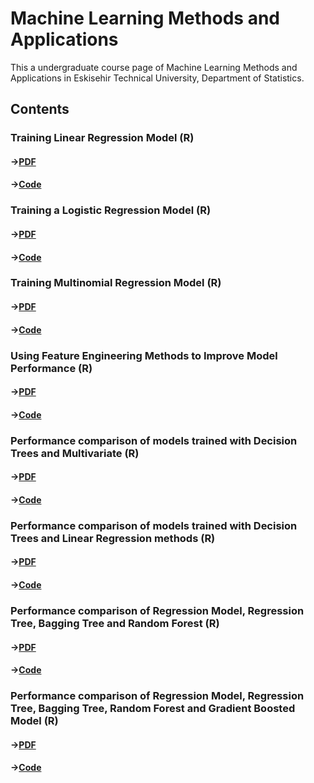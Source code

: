 # Machine Learning Methods and Applications

This a undergraduate course page of Machine Learning Methods and Applications in Eskisehir Technical University, Department of Statistics.

## Contents

### Training Linear Regression Model (R)  

#### →[PDF](https://github.com/tfnbstn/machine-learning/blob/9f96ff51df6ebe824068be624bd1c421b98f5969/Machine%20Learning/PDF/1.Training%20Linear%20Regression%20Model%20in%20R.pdf) 
#### →[Code](https://github.com/tfnbstn/machine-learning/blob/31d3b4266d069ca1798490bd723ee0be797fa659/Machine%20Learning/R/1.Training%20Linear%20Regression%20Model.Rmd)


### Training a Logistic Regression Model (R)

#### →[PDF](https://github.com/tfnbstn/machine-learning/blob/9f96ff51df6ebe824068be624bd1c421b98f5969/Machine%20Learning/PDF/2.Training%20a%20Logistic%20Regression%20Model%20in%20R.pdf) 
#### →[Code](https://github.com/tfnbstn/machine-learning/blob/7c0b350c1513860efecd2528cceafdc9df2a7615/Machine%20Learning/R/2.Training%20a%20Logistic%20Regression%20Model.Rmd)


### Training Multinomial Regression Model (R)

#### →[PDF](https://github.com/tfnbstn/machine-learning/blob/9f96ff51df6ebe824068be624bd1c421b98f5969/Machine%20Learning/PDF/3.Training%20Multinomial%20Regression%20Model%20in%20R.pdf)
#### →[Code](https://github.com/tfnbstn/machine-learning/blob/c1b5065fcb3559b7305accc67373563bbbc10ba3/Machine%20Learning/R/3.Training%20Multinomial%20Regression%20Model.Rmd)

### Using Feature Engineering Methods to Improve Model Performance (R)

#### →[PDF](https://github.com/tfnbstn/machine-learning/blob/9f96ff51df6ebe824068be624bd1c421b98f5969/Machine%20Learning/PDF/4.Using%20Feature%20Engineering%20Methods%20to%20Improve%20Model%20Performance.pdf)
#### →[Code](https://github.com/tfnbstn/machine-learning/blob/ad32add04382b7400e133f591ea252acf46953ba/Machine%20Learning/R/4.Using%20Feature%20Engineering%20Methods%20to%20Improve%20Model%20Performance.Rmd)

### Performance comparison of models trained with Decision Trees and Multivariate (R)

#### →[PDF](https://github.com/tfnbstn/machine-learning/blob/a990d771d194f3c2ebfbd4df6d5cb6c8570c4651/Machine%20Learning/PDF/5.Performance%20comparison%20of%20models%20trained%20with%20Decision%20Trees%20and%20Multivariate%20Regression%20Methods.pdf)
#### →[Code](https://github.com/tfnbstn/machine-learning/blob/419e3038255f65ab5f1a7aa502e5dc21ab4bc5d6/Machine%20Learning/R/5.Performance%20comparison%20of%20models%20trained%20with%20Decision%20Trees%20and%20Multivariate)

### Performance comparison of models trained with Decision Trees and Linear Regression methods (R)

#### →[PDF](https://github.com/tfnbstn/machine-learning/blob/9f96ff51df6ebe824068be624bd1c421b98f5969/Machine%20Learning/PDF/6.Performance%20comparison%20of%20models%20trained%20with%20Decision%20Trees%20and%20Linear.pdf)
#### →[Code](https://github.com/tfnbstn/machine-learning/blob/0949f6673fa42d10f6db28f2d795232d3c2462da/Machine%20Learning/R/6.Performance%20comparison%20of%20models%20trained%20with%20Decision%20Trees%20and%20Linear%20Regression%20methods)

### Performance comparison of Regression Model, Regression Tree, Bagging Tree and Random Forest (R)

#### →[PDF](https://github.com/tfnbstn/machine-learning/blob/9f96ff51df6ebe824068be624bd1c421b98f5969/Machine%20Learning/PDF/7.Performance%20comparison%20of%20Regression%20Model,%20Regression%20Tree,%20Bagging%20Tree,%20Random%20Forest%20and%20Gradient%20Boosted%20Model.pdf)
#### →[Code](https://github.com/tfnbstn/machine-learning/blob/3cde7c4985e9448f7e858e2ace7de75d21556f80/Machine%20Learning/R/7.Performance%20comparison%20of%20Regression%20Model,%20Regression%20Tree,%20Bagging%20Tree%20and%20Random%20Forest)

### Performance comparison of Regression Model, Regression Tree, Bagging Tree, Random Forest and Gradient Boosted Model (R)

#### →[PDF](https://github.com/tfnbstn/machine-learning/blob/9f96ff51df6ebe824068be624bd1c421b98f5969/Machine%20Learning/PDF/8.Performance%20comparison%20of%20Regression%20Model,%20Regression%20Tree,%20Bagging%20Tree%20and%20Random%20Forest.pdf)
#### →[Code](https://github.com/tfnbstn/machine-learning/blob/046c3c00dff49a15e899d3e4176fea253e35c6c7/Machine%20Learning/R/8.Performance%20comparison%20of%20Regression%20Model,%20Regression%20Tree,%20Bagging%20Tree,%20Random%20Forest%20and%20Gradient%20Boosted%20Model)
